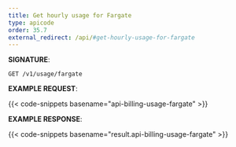```yaml
---
title: Get hourly usage for Fargate
type: apicode
order: 35.7
external_redirect: /api/#get-hourly-usage-for-fargate
---
```


**SIGNATURE**:

`GET /v1/usage/fargate`

**EXAMPLE REQUEST**:

{{< code-snippets basename="api-billing-usage-fargate" >}}

**EXAMPLE RESPONSE**:

{{< code-snippets basename="result.api-billing-usage-fargate" >}}
